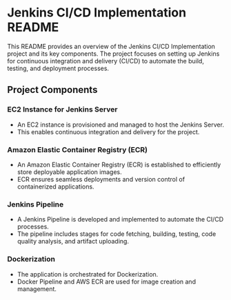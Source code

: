 # Jenkins CI/CD Implementation README

This README provides an overview of the Jenkins CI/CD Implementation project and its key components. The project focuses on setting up Jenkins for continuous integration and delivery (CI/CD) to automate the build, testing, and deployment processes.

## Project Components

### EC2 Instance for Jenkins Server
- An EC2 instance is provisioned and managed to host the Jenkins Server.
- This enables continuous integration and delivery for the project.

### Amazon Elastic Container Registry (ECR)
- An Amazon Elastic Container Registry (ECR) is established to efficiently store deployable application images.
- ECR ensures seamless deployments and version control of containerized applications.

### Jenkins Pipeline
- A Jenkins Pipeline is developed and implemented to automate the CI/CD processes.
- The pipeline includes stages for code fetching, building, testing, code quality analysis, and artifact uploading.

### Dockerization
- The application is orchestrated for Dockerization.
- Docker Pipeline and AWS ECR are used for image creation and management.

